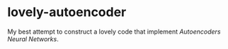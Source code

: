 # lovely-autoencoder

My best attempt to construct a lovely code that implement *Autoencoders Neural Networks*.
